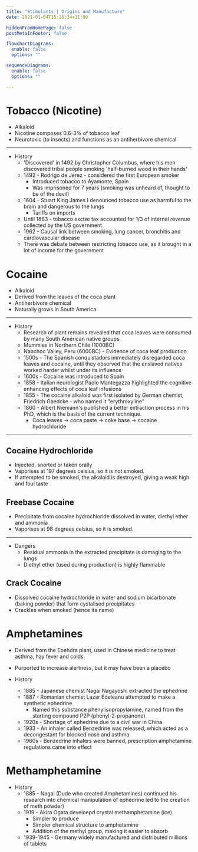 ```yaml
---
title: "Stimulants | Origins and Manufacture"
date: 2021-01-04T15:26:34+11:00

hiddenFromHomePage: false
postMetaInFooter: false

flowchartDiagrams:
  enable: false
  options: ""

sequenceDiagrams: 
  enable: false
  options: ""

---
```


# Tobacco (Nicotine)

* Alkaloid
* Nicotine composes 0.6-3% of tobacco leaf
* Neurotoxic (to insects) and functions as an antiherbivore chemical

---

* History
  * 'Discovered' in 1492 by Christopher Columbus, where his men discovered tribal people smoking 'half-burned wood in their hands'
  * 1492 - Rodrigo de Jerez - considered the first European smoker
    * Introduced tobacco to Ayamonte, Spain
    * Was imprisoned for 7 years (smoking was unheard of, thought to be of the devil)
  * 1604 - Stuart King James I denounced tobacco use as harmful to the brain and dangerous to the lungs
    * Tariffs on imports
  * Until 1883 - tobacco excise tax accounted for 1/3 of internal revenue collected by the US government
  * 1962 - Causal link between smoking, lung cancer, bronchitis and cardiovascular disease
  * There was debate between restricting tobacco use, as it brought in a lot of income for the government

# Cocaine

* Alkaloid
* Derived from the leaves of the coca plant
* Antiherbivore chemical
* Naturally grows in South America

---

* History
  * Research of plant remains revealed that coca leaves were consumed by many South American native groups
  * Mummies in Northern Chile (1000BC)
  * Nanchoc Valley, Peru (6000BC) - Evidence of coca leaf production
  * 1500s - The Spanish conquistadors immediately disregarded coca leaves and cocaine, until they observed that the enslaved natives worked harder whilst under its influence
  * 1600s - Cocaine was introduced to Spain
  * 1858 - Italian neurologist Paolo Mantegazza highlighted the cognitive enhancing effects of coca leaf infusions
  * 1855 - The cocaine alkaloid was first isolated by German chemist, Friedrich Gaedcke - who named it "erythroxyline"
  * 1860 - Albert Niemann's published a better extraction process in his PhD, which is the basis of the current technique.
    * Coca leaves -> coca paste -> coke base -> cocaine hydrochloride

---

## Cocaine Hydrochloride

* Injected, snorted or taken orally
* Vaporises at 197 degrees celsius, so it is not smoked.
* If attempted to be smoked, the alkaloid is destroyed, giving a weak high and foul taste

## Freebase Cocaine

* Precipitate from cocaine hydrochloride dissolved in water, diethyl ether and ammonia
* Vaporises at 98 degrees celsius, so it is smoked.

---

* Dangers
  * Residual ammonia in the extracted precipitate is damaging to the lungs
  * Diethyl ether (used during production) is highly flammable

## Crack Cocaine

* Dissolved cocaine hydrochloride in water and sodium bicarbonate (baking powder) that form cystalised precipitates
* Crackles when smoked (hence its name)

# Amphetamines

* Derived from the Epehdra plant, used in Chinese medicine to treat asthma, hay fever and colds.
* Purported to increase alertness, but it may have been a placebo

* History
  * 1885 - Japanese chemist Nagai Nagayoshi extracted the ephedrine
  * 1887 - Romanian chemist Lazar Edeleanu attempted to make a synthetic ephedrine
    * Named this substance phenylisopropylamine, named from the starting compound P2P (phenyl-2-propanone)
  * 1920s - Shortage of ephedrine due to a civil war in China
  * 1933 - An inhaler called Benzedrine was released, which acted as a decongestant for blocked nose and asthma
  * 1960s - Benzedrine inhalers were banned, prescription amphetamine regulations came into effect

# Methamphetamine

* History
  * 1885 - Nagai (Dude who created Amphetamines) continued his research into chemical manipulation of ephedrine led to the creation of meth powder)
  * 1919 - Akira Ogata develoepd crystal methamphetamine (ice)
    * Simpler to produce
    * Simpler chemical structure to amphetamine
    * Addition of the methyl group, making it easier to absorb
  * 1939-1945 - Germany widely manufactured and distributed millions of tablets